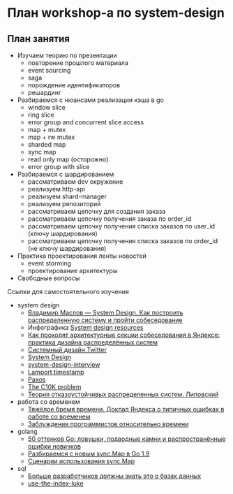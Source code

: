 # План workshop-а по system-design

## План занятия

- Изучаем теорию по презентации
  - повторение прошлого материала
  - event sourcing
  - saga
  - порождение идентификаторов
  - решардинг
- Разбираемся с нюансами реализации кэша в go
  - window slice
  - ring slice
  - error group and concurrent slice access
  - map + mutex
  - map + rw mutex
  - sharded map
  - sync map
  - read only map (осторожно)
  - error group with slice
- Разбираемся с шардированием
  - рассматриваем dev окружение
  - реализуем http-api
  - реализуем shard-manager
  - реализуем репозиторий
  - рассматриваем цепочку для создания заказа
  - рассматриваем цепочку получения заказа по order_id
  - рассматриваем цепочку получения списка заказов по user_id (ключу шардирования)
  - рассматриваем цепочку получения списка заказов по order_id (не ключу шардирования)
- Практика проектирования ленты новостей
  - event storming
  - проектирование архитектуры
- Свободные вопросы

Ссылки для самостоятельного изучения
- system design
  - [Владимир Маслов — System Design. Как построить распределенную систему и пройти собеседование](https://www.youtube.com/watch?v=popkBBjbAv8)
  - Инфографика [System design resources](https://imgur.com/dZEbZaT)
  - [Как проходят архитектурные секции собеседования в Яндексе: практика дизайна распределённых систем](https://habr.com/ru/companies/yandex/articles/564132/)
  - [Системный дизайн Twitter](https://proselyte.net/tutorials/system-design/twitter/)
  - [System Design](https://github.com/CrazySquirrel/Outtalent/tree/master/System%20Design)
  - [system-design-interview](https://github.com/checkcheckzz/system-design-interview)
  - [Lamport timestamp](https://en.wikipedia.org/wiki/Lamport_timestamp)
  - [Paxos](https://en.wikipedia.org/wiki/Paxos_(computer_science))
  - [The C10K problem](http://www.kegel.com/c10k.html)
  - [Теория отказоустойчивых распределенных систем. Липовский](https://www.youtube.com/watch?v=3yjy19cUWIM)
- работа со временем
  - [Тяжёлое бремя времени. Доклад Яндекса о типичных ошибках в работе со временем](https://habr.com/ru/companies/yandex/articles/463203/)
  - [Заблуждения программистов относительно времени](https://habr.com/ru/articles/146109/)
- golang
  - [50 оттенков Go: ловушки, подводные камни и распространённые ошибки новичков](https://habr.com/ru/companies/vk/articles/314804/)
  - [Разбираемся с новым sync.Map в Go 1.9](https://habr.com/ru/articles/338718/)
  - [Сценарии использования sync.Map](https://pkg.go.dev/sync#Map)
- sql
  - [Больше разработчиков должны знать это о базах данных](https://habr.com/ru/companies/flant/articles/500850/)
  - [use-the-index-luke](https://use-the-index-luke.com/)